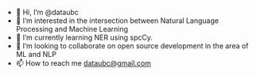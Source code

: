 - 👋 Hi, I’m @dataubc
- 👀 I’m interested in the intersection between Natural Language Processing and Machine Learning
- 🌱 I’m currently learning NER using spcCy.
- 💞️ I’m looking to collaborate on open source development in the area of ML and NLP
- 📫 How to reach me dataubc@gmail.com

<!---
dataubc/dataubc is a ✨ special ✨ repository because its `README.md` (this file) appears on your GitHub profile.
You can click the Preview link to take a look at your changes.
--->

